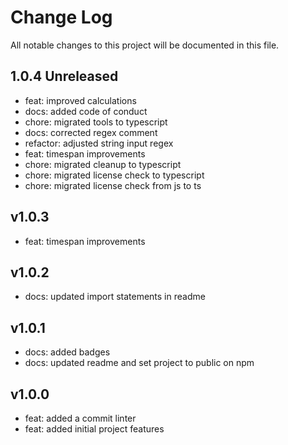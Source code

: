 # Change Log
All notable changes to this project will be documented in this file.

## 1.0.4 Unreleased
- feat: improved calculations
- docs: added code of conduct
- chore: migrated tools to typescript
- docs: corrected regex comment
- refactor: adjusted string input regex
- feat: timespan improvements
- chore: migrated cleanup to typescript
- chore: migrated license check to typescript
- chore: migrated license check from js to ts

## v1.0.3
- feat: timespan improvements

## v1.0.2
- docs: updated import statements in readme

## v1.0.1
- docs: added badges
- docs: updated readme and set project to public on npm

## v1.0.0
- feat: added a commit linter
- feat: added initial project features
